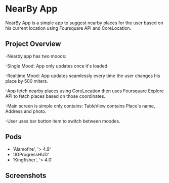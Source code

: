 
# NearBy App
NearBy App is a simple app to suggest nearby places for the user based on his current location using Foursquare API and CoreLocation.

## Project Overview

-Nearby app has two moods: 

  -Single Mood: App only updates once it's loaded.
  
  -Realtime Mood: App updates seamlessly every time the user changes his place by 500 miters. 
  
  -App fetch nearby places using CoreLocation then uses Foursquare Explore API to fetch places based on those coordinates. 
  
  -Main screen is simple only contains: TableView contains Place's name, Address and photo. 
  
  -User uses bar button item to switch between moodes.
  

## Pods

* 'Alamofire', '> 4.9'
* 'JGProgressHUD'
* 'Kingfisher', '> 4.0'


## Screenshots

